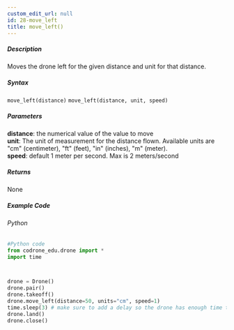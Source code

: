 ```yaml
---
custom_edit_url: null
id: 28-move_left
title: move_left()
---
```


##### Description

Moves the drone left for the given distance and unit for that distance.

##### Syntax
```move_left(distance)```
```move_left(distance, unit, speed)```

##### Parameters

**distance**: the numerical value of the value to move <br /> 
**unit**: The unit of measurement for the distance flown. Available units are "cm" (centimeter), "ft" (feet), "in" (inches), "m" (meter). <br /> 
**speed**: default 1 meter per second. Max is 2 meters/second <br /> 

##### Returns

None

##### Example Code
###### Python
```python
#Python code
from codrone_edu.drone import *
import time



drone = Drone()
drone.pair()
drone.takeoff()
drone.move_left(distance=50, units="cm", speed=1)
time.sleep(3) # make sure to add a delay so the drone has enough time to fly
drone.land()
drone.close()
```